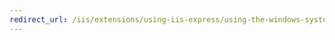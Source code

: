 ```yaml
---
redirect_url: /iis/extensions/using-iis-express/using-the-windows-system-tray-to-manage-websites-and-applications
---
```

